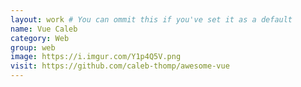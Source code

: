 ```yaml
---
layout: work # You can ommit this if you've set it as a default
name: Vue Caleb
category: Web
group: web
image: https://i.imgur.com/Y1p4Q5V.png
visit: https://github.com/caleb-thomp/awesome-vue
---
```

